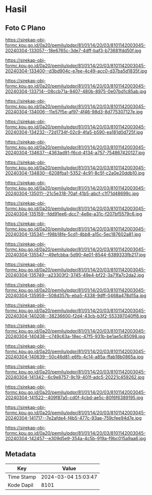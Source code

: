# Hasil

## Foto C Plano

https://sirekap-obj-formc.kpu.go.id/0a20/pemilu/pdpr/81/01/14/20/03/8101142003045-20240304-133057--18e6765c-3de7-4dff-baf3-b73681fdd50f.jpg

https://sirekap-obj-formc.kpu.go.id/0a20/pemilu/pdpr/81/01/14/20/03/8101142003045-20240304-133400--d3bd904c-e7ee-4c49-acc0-d37ba5d1835f.jpg

https://sirekap-obj-formc.kpu.go.id/0a20/pemilu/pdpr/81/01/14/20/03/8101142003045-20240304-133714--08ccb71a-9407-480b-8975-0e07bd1c85ab.jpg

https://sirekap-obj-formc.kpu.go.id/0a20/pemilu/pdpr/81/01/14/20/03/8101142003045-20240304-134006--11e57f5e-af97-4f46-98d3-8d775307127e.jpg

https://sirekap-obj-formc.kpu.go.id/0a20/pemilu/pdpr/81/01/14/20/03/8101142003045-20240304-134232--72d1734f-02c9-4fa5-b590-ea181d0d725f.jpg

https://sirekap-obj-formc.kpu.go.id/0a20/pemilu/pdpr/81/01/14/20/03/8101142003045-20240304-134637--4363ad91-f6cd-4134-a757-754867420127.jpg

https://sirekap-obj-formc.kpu.go.id/0a20/pemilu/pdpr/81/01/14/20/03/8101142003045-20240304-134830--6208fba1-5352-4c91-8c5f-c2a0e20ddb10.jpg

https://sirekap-obj-formc.kpu.go.id/0a20/pemilu/pdpr/81/01/14/20/03/8101142003045-20240304-135011--21c5e318-70af-41b5-abcf-c1f71d48699c.jpg

https://sirekap-obj-formc.kpu.go.id/0a20/pemilu/pdpr/81/01/14/20/03/8101142003045-20240304-135159--fdd91ee6-dcc7-4e8e-a31c-f207bf5579c6.jpg

https://sirekap-obj-formc.kpu.go.id/0a20/pemilu/pdpr/81/01/14/20/03/8101142003045-20240304-135341--f98b18fe-5cd1-4bb8-a15c-5ec187602a81.jpg

https://sirekap-obj-formc.kpu.go.id/0a20/pemilu/pdpr/81/01/14/20/03/8101142003045-20240304-135547--49efcbba-5d90-4e01-8544-6389333fb217.jpg

https://sirekap-obj-formc.kpu.go.id/0a20/pemilu/pdpr/81/01/14/20/03/8101142003045-20240304-135749--a23303f2-3745-49e4-bf22-3a71fa7c2da2.jpg

https://sirekap-obj-formc.kpu.go.id/0a20/pemilu/pdpr/81/01/14/20/03/8101142003045-20240304-135959--508d357b-eba5-4338-9dff-0468a478d15a.jpg

https://sirekap-obj-formc.kpu.go.id/0a20/pemilu/pdpr/81/01/14/20/03/8101142003045-20240304-140208--38236600-f2d4-43cb-b3f2-553397040ff8.jpg

https://sirekap-obj-formc.kpu.go.id/0a20/pemilu/pdpr/81/01/14/20/03/8101142003045-20240304-140438--c749c63a-18ec-47f5-931b-be1ae5c85098.jpg

https://sirekap-obj-formc.kpu.go.id/0a20/pemilu/pdpr/81/01/14/20/03/8101142003045-20240304-140639--50c46d81-e6fb-4c14-a85a-ffab18b0865a.jpg

https://sirekap-obj-formc.kpu.go.id/0a20/pemilu/pdpr/81/01/14/20/03/8101142003045-20240304-141342--6c9e8757-9c19-401f-adc5-20221c459262.jpg

https://sirekap-obj-formc.kpu.go.id/0a20/pemilu/pdpr/81/01/14/20/03/8101142003045-20240304-141522--409f87a5-cd0f-4cbd-ae5c-80f6f6389195.jpg

https://sirekap-obj-formc.kpu.go.id/0a20/pemilu/pdpr/81/01/14/20/03/8101142003045-20240304-141717--7e2afde4-f4b5-477c-93ae-759cfee94d7e.jpg

https://sirekap-obj-formc.kpu.go.id/0a20/pemilu/pdpr/81/01/14/20/03/8101142003045-20240304-142457--e309d5e9-354a-4c5b-919a-f9bc015a9aa6.jpg


## Metadata

| Key        | Value               |
| ---------- | ------------------- |
| Time Stamp | 2024-03-04 15:03:47 |
| Kode Dapil | 8101                |



